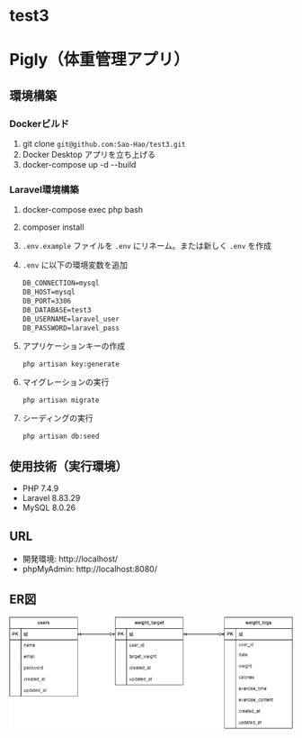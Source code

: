 # test3
# Pigly（体重管理アプリ）

## 環境構築

### Dockerビルド

1. git clone `git@github.com:Sao-Hao/test3.git`
2. Docker Desktop アプリを立ち上げる
3. docker-compose up -d --build

### Laravel環境構築

1. docker-compose exec php bash
2. composer install
3. `.env.example` ファイルを `.env` にリネーム。または新しく `.env` を作成
4. `.env` に以下の環境変数を追加

    ```
    DB_CONNECTION=mysql
    DB_HOST=mysql
    DB_PORT=3306
    DB_DATABASE=test3
    DB_USERNAME=laravel_user
    DB_PASSWORD=laravel_pass
    ```

5. アプリケーションキーの作成

    ```
    php artisan key:generate
    ```

6. マイグレーションの実行

    ```
    php artisan migrate
    ```

7. シーディングの実行

    ```
    php artisan db:seed
    ```

## 使用技術（実行環境）

- PHP 7.4.9
- Laravel 8.83.29
- MySQL 8.0.26

## URL

- 開発環境: http://localhost/
- phpMyAdmin: http://localhost:8080/

## ER図

![ER図](./ER.drawio.png)
